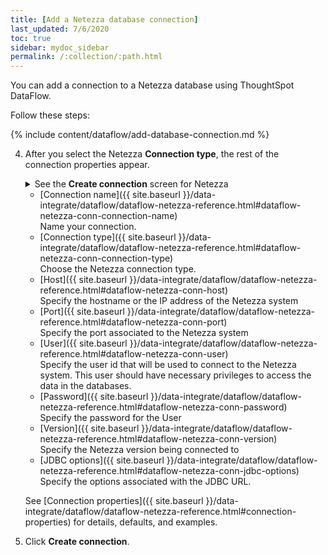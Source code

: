 ```yaml
---
title: [Add a Netezza database connection]
last_updated: 7/6/2020
toc: true
sidebar: mydoc_sidebar
permalink: /:collection/:path.html
---
```

You can add a connection to a Netezza database using ThoughtSpot DataFlow.

Follow these steps:


{% include content/dataflow/add-database-connection.md %}

4. After you select the Netezza **Connection type**, the rest of the connection properties appear.

    <details>
      <summary>See the <strong>Create connection</strong> screen for Netezza</summary>
        <p>
        <img src="../../images/dataflow-netezza-create.png" alt="Create Netezza connection" /></p>
    </details>

    * [Connection name]({{ site.baseurl }}/data-integrate/dataflow/dataflow-netezza-reference.html#dataflow-netezza-conn-connection-name)<br/>Name your connection.
    * [Connection type]({{ site.baseurl }}/data-integrate/dataflow/dataflow-netezza-reference.html#dataflow-netezza-conn-connection-type)<br/>Choose the Netezza connection type.
    * [Host]({{ site.baseurl }}/data-integrate/dataflow/dataflow-netezza-reference.html#dataflow-netezza-conn-host)<br/>Specify the hostname or the IP address of the Netezza system
    * [Port]({{ site.baseurl }}/data-integrate/dataflow/dataflow-netezza-reference.html#dataflow-netezza-conn-port)<br/>Specify the port associated to the Netezza system
    * [User]({{ site.baseurl }}/data-integrate/dataflow/dataflow-netezza-reference.html#dataflow-netezza-conn-user)<br/>Specify the user id that will be used to connect to the Netezza system. This user should have necessary privileges to access the data in the databases.
    * [Password]({{ site.baseurl }}/data-integrate/dataflow/dataflow-netezza-reference.html#dataflow-netezza-conn-password)<br/>Specify the password for the User
    * [Version]({{ site.baseurl }}/data-integrate/dataflow/dataflow-netezza-reference.html#dataflow-netezza-conn-version)<br/>Specify the Netezza version being connected to
    * [JDBC options]({{ site.baseurl }}/data-integrate/dataflow/dataflow-netezza-reference.html#dataflow-netezza-conn-jdbc-options)<br/>Specify the options associated with the JDBC URL.

   See [Connection properties]({{ site.baseurl }}/data-integrate/dataflow/dataflow-netezza-reference.html#connection-properties) for details, defaults, and examples.

5. Click **Create connection**.   

